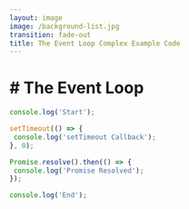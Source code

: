 ```yaml
---
layout: image
image: /background-list.jpg
transition: fade-out
title: The Event Loop Complex Example Code
---
```


<div class="flex flex-justify-center h-full flex-col">
  <div class="background">

  <h1 class="text-left m-b-0 font-bold">
    # The Event Loop
  </h1>

```ts {all|1|11|7-9|3-5|all} {lines:true} twoslash
console.log('Start');

setTimeout(() => {
 console.log('setTimeout Callback');
}, 0);

Promise.resolve().then(() => {
 console.log('Promise Resolved');
});

console.log('End');
```

  </div>
</div>
